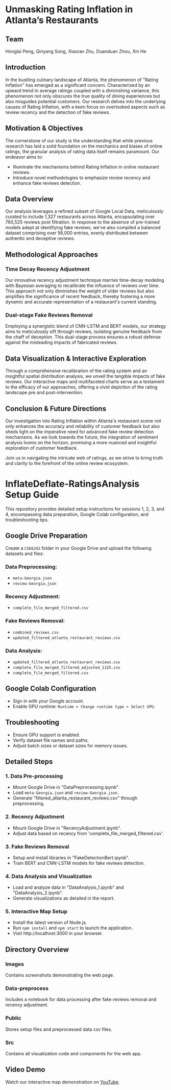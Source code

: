 # Unmasking Rating Inflation in Atlanta’s Restaurants

## Team
Honglai Peng, Qinyang Song, Xiaoran Zhu, Duanduan Zhou, Xin He

## Introduction

In the bustling culinary landscape of Atlanta, the phenomenon of "Rating Inflation" has emerged as a significant concern. Characterized by an upward trend in average ratings coupled with a diminishing variance, this phenomenon not only obscures the true quality of dining experiences but also misguides potential customers. Our research delves into the underlying causes of Rating Inflation, with a keen focus on overlooked aspects such as review recency and the detection of fake reviews.

## Motivation & Objectives

The cornerstone of our study is the understanding that while previous research has laid a solid foundation on the mechanics and biases of online ratings, the granular analysis of rating data itself remains paramount. Our endeavor aims to:

- Illuminate the mechanisms behind Rating Inflation in online restaurant reviews.
- Introduce novel methodologies to emphasize review recency and enhance fake reviews detection.

## Data Overview

Our analysis leverages a refined subset of Google Local Data, meticulously curated to include 1,327 restaurants across Atlanta, encapsulating over 760,525 reviews post filtration. In response to the absence of pre-trained models adept at identifying fake reviews, we've also compiled a balanced dataset comprising over 56,000 entries, evenly distributed between authentic and deceptive reviews.

## Methodological Approaches

### Time Decay Recency Adjustment

Our innovative recency adjustment technique marries time-decay modeling with Bayesian averaging to recalibrate the influence of reviews over time. This approach not only diminishes the weight of older reviews but also amplifies the significance of recent feedback, thereby fostering a more dynamic and accurate representation of a restaurant's current standing.

### Dual-stage Fake Reviews Removal

Employing a synergistic blend of CNN-LSTM and BERT models, our strategy aims to meticulously sift through reviews, isolating genuine feedback from the chaff of deception. This dual-stage process ensures a robust defense against the misleading impacts of fabricated reviews.

## Data Visualization & Interactive Exploration

Through a comprehensive recalibration of the rating system and an insightful spatial distribution analysis, we unveil the tangible impacts of fake reviews. Our interactive maps and multifaceted charts serve as a testament to the efficacy of our approaches, offering a vivid depiction of the rating landscape pre and post-intervention.

## Conclusion & Future Directions

Our investigation into Rating Inflation within Atlanta's restaurant scene not only enhances the accuracy and reliability of customer feedback but also sheds light on the imperative need for advanced fake review detection mechanisms. As we look towards the future, the integration of sentiment analysis looms on the horizon, promising a more nuanced and insightful exploration of customer feedback.

Join us in navigating the intricate web of ratings, as we strive to bring truth and clarity to the forefront of the online review ecosystem.




# InflateDeflate-RatingsAnalysis Setup Guide

This repository provides detailed setup instructions for sessions 1, 2, 3, and 4, encompassing data preparation, Google Colab configuration, and troubleshooting tips.

## Google Drive Preparation

Create a `CSE6242` folder in your Google Drive and upload the following datasets and files:

### Data Preprocessing:
- `meta-Georgia.json`
- `review-Georgia.json`

### Recency Adjustment:
- `complete_file_merged_filtered.csv`

### Fake Reviews Removal:
- `combined_reviews.csv`
- `updated_filtered_atlanta_restaurant_reviews.csv`

### Data Analysis:
- `updated_filtered_atlanta_restaurant_reviews.csv`
- `complete_file_merged_filtered_adjusted_1125.csv`
- `complete_file_merged_filtered.csv`

## Google Colab Configuration

- Sign in with your Google account.
- Enable GPU runtime: `Runtime > Change runtime type > Select GPU`.

## Troubleshooting

- Ensure GPU support is enabled.
- Verify dataset file names and paths.
- Adjust batch sizes or dataset sizes for memory issues.

## Detailed Steps

### 1. Data Pre-processing

- Mount Google Drive in "DataPreprocessing.ipynb".
- Load `meta-Georgia.json` and `review-Georgia.json`.
- Generate "filtered_atlanta_restaurant_reviews.csv" through preprocessing.

### 2. Recency Adjustment

- Mount Google Drive in "RecencyAdjustment.ipynb".
- Adjust data based on recency from 'complete_file_merged_filtered.csv'.

### 3. Fake Reviews Removal

- Setup and install libraries in "FakeDetectionBert.ipynb".
- Train BERT and CNN-LSTM models for fake reviews detection.

### 4. Data Analysis and Visualization

- Load and analyze data in "DataAnalysis_1.ipynb" and "DataAnalysis_2.ipynb".
- Generate visualizations as detailed in the report.

### 5. Interactive Map Setup

- Install the latest version of Node.js.
- Run `npm install` and `npm start` to launch the application.
- Visit http://localhost:3000 in your browser.

## Directory Overview

### Images

Contains screenshots demonstrating the web page.

### Data-preprocess

Includes a notebook for data processing after fake reviews removal and recency adjustment.

### Public

Stores setup files and preprocessed data csv files.

### Src

Contains all visualization code and components for the web app.

## Video Demo

Watch our interactive map demonstration on [YouTube](https://youtu.be/iyEandlyeTE?si=WgcSlC5iPHhnJ20V).


